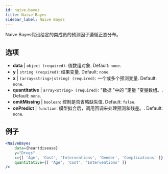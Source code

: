 ```yaml
---
id: naive-bayes
title: Naive Bayes
sidebar_label: Naive Bayes
---
```


Naive Bayes假设给定的类成员的预测因子遵循正态分布。

## 选项

* __data__ | `object (required)`: 值数组对象. Default: `none`.
* __y__ | `string (required)`: 结果变量. Default: `none`.
* __x__ | `(array<string>|string) (required)`: 一个或多个预测变量. Default: `none`.
* __quantitative__ | `array<string> (required)`: "数据 "中的 "定量 "变量数组。. Default: `none`.
* __omitMissing__ | `boolean`: 控制是否省略缺失值. Default: `false`.
* __onPredict__ | `function`: 模型拟合后，调用回调来处理预测和残差。. Default: `none`.


## 例子

```jsx live
<NaiveBayes 
    data={heartdisease} 
    y="Drugs"
    x={[ 'Age', 'Cost', 'Interventions', 'Gender', 'Complications' ]}
    quantitative={[ 'Age', 'Cost', 'Interventions' ]}
/>
```

